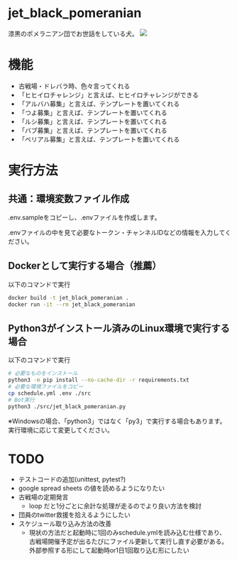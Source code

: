 # jet_black_pomeranian

漆黒のポメラニアン団でお世話をしている犬。
![](./doc/img/pome.png)

# 機能

- 古戦場・ドレバラ時、色々言ってくれる
- 「ヒヒイロチャレンジ」と言えば、ヒヒイロチャレンジができる
- 「アルバハ募集」と言えば、テンプレートを置いてくれる
- 「つよ募集」と言えば、テンプレートを置いてくれる
- 「ルシ募集」と言えば、テンプレートを置いてくれる
- 「バブ募集」と言えば、テンプレートを置いてくれる
- 「ベリアル募集」と言えば、テンプレートを置いてくれる

# 実行方法

## 共通：環境変数ファイル作成

.env.sampleをコピーし、.envファイルを作成します。

.envファイルの中を見て必要なトークン・チャンネルIDなどの情報を入力してください。

## Dockerとして実行する場合（推薦）

以下のコマンドで実行

```bash
docker build -t jet_black_pomeranian .
docker run -it --rm jet_black_pomeranian
```

## Python3がインストール済みのLinux環境で実行する場合

以下のコマンドで実行

```bash
# 必要なものをインストール
python3 -m pip install --no-cache-dir -r requirements.txt
# 必要な環境ファイルをコピー
cp schedule.yml .env ./src
# Bot実行
python3 ./src/jet_black_pomeranian.py
```

※Windowsの場合、「python3」ではなく「py3」で実行する場合もあります。
実行環境に応じて変更してください。

# TODO

- テストコードの追加(unittest, pytest?)
- google spread sheets の値を読めるようになりたい
- 古戦場の定期発言
  - loop だと1分ごとに余計な処理が走るのでより良い方法を検討
- 団員のtwitter救援を拾えるようにしたい
- スケジュール取り込み方法の改善
  - 現状の方法だと起動時に1回のみschedule.ymlを読み込む仕様であり、古戦場開催予定が出るたびにファイル更新して実行し直す必要がある。外部参照する形にして起動時or1日1回取り込む形にしたい
